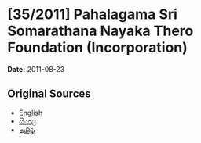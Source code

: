 # [35/2011] Pahalagama Sri Somarathana Nayaka Thero Foundation (Incorporation)

**Date:** 2011-08-23

## Original Sources

- [English](https://documents.gov.lk/view/acts/2011/8/35-2011_E.pdf)
- [සිංහල](https://documents.gov.lk/view/acts/2011/8/35-2011_S.pdf)
- [தமிழ்](https://documents.gov.lk/view/acts/2011/8/35-2011_T.pdf)
